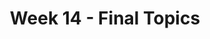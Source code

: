 ---
title: Week 14 - Final Topics
contents:
  - date: 2024-04-15
    items:
      - type: lecture
        topics:
          - Impulse momentum
  - date: 2024-04-17
    items:
      - type: lecture
        topics:
          - Final exam revision
      - type: homework
        title: HW12
        link: "#"
        due_date: 2024-04-24
---